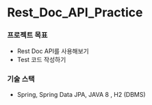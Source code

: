 # Rest_Doc_API_Practice

### 프로젝트 목표

- Rest Doc API를 사용해보기
- Test 코드 작성하기

### 기술 스택

- Spring, Spring Data JPA, JAVA 8 , H2 (DBMS)
